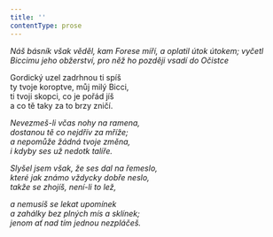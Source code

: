 ```yaml
---
title: ''
contentType: prose
---
```


<section>

_Náš básník však věděl, kam Forese míří, a oplatil útok útokem; vyčetl Biccimu jeho obžerství, pro něž ho později vsadí do Očistce_

</section>

<section>

Gordický uzel zadrhnou ti spíš  
ty tvoje koroptve, můj milý Bicci,  
ti tvoji skopci, co je pořád jíš  
a co tě taky za to brzy zničí.

_Nevezmeš-li včas nohy na ramena,  
dostanou tě co nejdřív za mříže;  
a nepomůže žádná tvoje změna,  
i kdyby ses už nedotk talíře._

</section>

<section>

_Slyšel jsem však, že ses dal na řemeslo,  
které jak známo vždycky dobře neslo,  
takže se zhojíš, není-li to lež,_

</section>

<section>

_a nemusíš se lekat upomínek  
a zahálky bez plných mís a sklínek;  
jenom ať nad tím jednou nezpláčeš._

</section>

